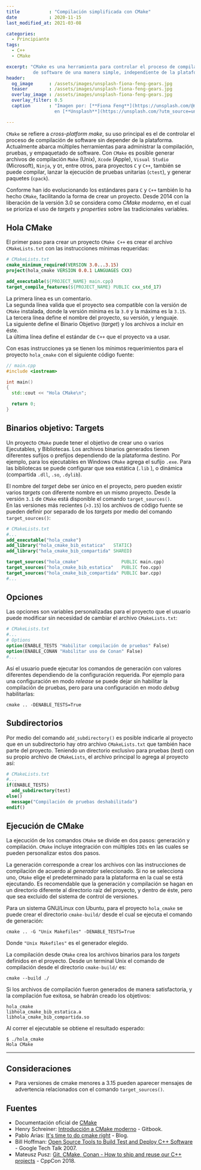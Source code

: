 ```yaml
---
title           : "Compilación simplificada con CMake"
date            : 2020-11-15
last_modified_at: 2021-03-08

categories:
  - Principiante
tags:
  - C++
  - CMake

excerpt: "CMake es una herramienta para controlar el proceso de compilación 
          de software de una manera simple, independiente de la plataforma."
header:
  og_image      : /assets/images/unsplash-fiona-feng-gears.jpg
  teaser        : /assets/images/unsplash-fiona-feng-gears.jpg
  overlay_image : /assets/images/unsplash-fiona-feng-gears.jpg
  overlay_filter: 0.5
  caption       : "Imagen por: [**Fiona Feng**](https://unsplash.com/@moonai?utm_source=unsplash) 
                  en [**Unsplash**](https://unsplash.com/?utm_source=unsplash)"

---
```


`CMake` se refiere a _cross-platform make_, su uso principal es el de controlar el 
proceso de compilación de software sin depender de la plataforma. 
Actualmente abarca múltiples 
herramientas para administrar la compilación, pruebas, y empaquetado de software.
Con `CMake` es posible generar archivos de compilación `Make` (Unix), `Xcode` (Apple), 
`Visual Studio` (Microsoft), `Ninja`, y `Qt`, entre otros, para proyectos `C` y `C++`,
 también se puede compilar, lanzar la ejecución de pruebas unitarias (`ctest`), y 
generar paquetes (`cpack`).

Conforme han ido evolucionando los estándares para `C` y `C++` también lo ha hecho
`CMake`, facilitando la forma de crear un proyecto. Desde 2014 con la liberación de
la versión 3.0 se considera como _CMake moderno_, en el cual se prioriza el uso de 
_targets_ y _properties_ sobre las tradicionales variables.

## Hola CMake

El primer paso para crear un proyecto `CMake C++` es crear el archivo `CMakeLists.txt`
con las instrucciones mínimas requeridas:

```cmake
# CMakeLists.txt
cmake_minimum_required(VERSION 3.0...3.15)
project(hola_cmake VERSION 0.0.1 LANGUAGES CXX)

add_executable(${PROJECT_NAME} main.cpp)
target_compile_features(${PROJECT_NAME} PUBLIC cxx_std_17)
```

La primera línea es un comentario.  
La segunda línea valida que el proyecto sea compatible con la versión de `CMake` 
instalada, donde la versión mínima es la `3.0` y la máxima es la `3.15`.  
La tercera línea define el nombre del proyecto, su versión, y lenguaje.  
La siguiente define el Binario Objetivo (_target_) y los archivos a incluir en éste.  
La última línea define el estándar de `C++` que el proyecto va a usar.  

Con esas instrucciones ya se tienen los mínimos requerimientos para el proyecto
`hola_cmake` con el siguiente código fuente:

```c++
// main.cpp
#include <iostream>

int main()
{
  std::cout << "Hola CMake\n";

  return 0;
}
```

## Binarios objetivo: Targets

Un proyecto `CMake` puede tener el objetivo de crear uno o varios Ejecutables, y Bibliotecas.
Los archivos binarios generados tienen diferentes sufijos o prefijos dependiendo
de la plataforma destino. 
Por ejemplo, para los ejecutables en Windows `CMake` agrega el sufijo `.exe`.
Para las bibliotecas se puede configurar que sea estática (`.lib` ), o dinámica 
(compartida `.dll`, `.so`, `.dylib`).

El nombre del _target_ debe ser único en el proyecto, pero pueden existir varios 
_targets_ con diferente nombre en un mismo proyecto. Desde la versión `3.1` de `CMake`
está disponible el comando `target_sources()`.  
En las versiones más recientes (`>3.15`) los archivos de código fuente se pueden 
definir por separado de los _targets_ por medio del comando `target_sources()`:

```cmake
# CMakeLists.txt
#...
add_executable("hola_cmake")
add_library("hola_cmake_bib_estatica"   STATIC)
add_library("hola_cmake_bib_compartida" SHARED)

target_sources("hola_cmake"                PUBLIC main.cpp)
target_sources("hola_cmake_bib_estatica"   PUBLIC foo.cpp)
target_sources("hola_cmake_bib_compartida" PUBLIC bar.cpp)
#...
```

## Opciones

Las opciones son variables personalizadas para el proyecto que el usuario puede
modificar sin necesidad de cambiar el archivo `CMakeLists.txt`:

```cmake
# CMakeLists.txt
#...
# Options
option(ENABLE_TESTS "Habilitar compilación de pruebas" False)
option(ENABLE_CONAN "Habilitar uso de Conan" False)
#...
```

Así el usuario puede ejecutar los comandos de generación con valores diferentes 
dependiendo de la configuración requerida. Por ejemplo para una configuración en modo _release_
se puede dejar sin habilitar la compilación de pruebas, pero para una configuración
en modo _debug_ habilitarlas:

    cmake .. -DENABLE_TESTS=True


## Subdirectorios

Por medio del comando `add_subdirectory()` es posible indicarle al proyecto que 
en un subdirectorio hay otro archivo `CMakeLists.txt` que también hace parte del 
proyecto.
Teniendo un directorio exclusivo para pruebas (_test_) con su 
propio archivo de `CMakeLists`, el archivo principal lo agrega al proyecto así:

```cmake
# CMakeLists.txt
#...
if(ENABLE_TESTS)
  add_subdirectory(test)
else()
  message("Compilación de pruebas deshabilitada")
endif()
```

## Ejecución de CMake

La ejecución de los comandos `CMake` se divide en dos pasos: generación y compilación.
`CMake` incluye integración con múltiples `IDEs` en las cuales se pueden personalizar 
estos dos pasos.  

La generación corresponde a crear los archivos con las instrucciones de compilación
de acuerdo al _generador_ seleccionado. Si no se selecciona uno, `CMake` elige
el predeterminado para la plataforma en la cual se está ejecutando. 
Es recomendable que la generación y compilación se hagan en un directorio diferente
al directorio raíz del proyecto, y dentro de éste, pero que sea excluido del
sistema de control de versiones.

Para un sistema GNU/Linux con Ubuntu, para el proyecto `hola_cmake` se puede crear el
directorio `cmake-build/`  desde el cual se ejecuta el comando de generación:

    cmake .. -G "Unix Makefiles" -DENABLE_TESTS=True

Donde `"Unix Makefiles"` es el generador elegido.  


La compilación desde `CMake` crea los archivos binarios para los _targets_
definidos en el proyecto. Desde un terminal Unix el comando de compilación
desde el directorio `cmake-build/` es:

    cmake --build ./

Si los archivos de compilación fueron generados de manera satisfactoria, y
la compilación fue exitosa, se habrán creado los objetivos:

    hola_cmake 
    libhola_cmake_bib_estatica.a
    libhola_cmake_bib_compartida.so

Al correr el ejecutable se obtiene el resultado esperado:

    $ ./hola_cmake 
    Hola CMake

---

## Consideraciones
- Para versiones de cmake menores a 3.15 pueden aparecer mensajes de 
  advertencia relacionados con el comando `target_sources()`.

## Fuentes
- Documentación oficial de [CMake](https://cmake.org/cmake/help/latest/index.html)
- Henry Schreiner: [Introducción a CMake moderno](https://cliutils.gitlab.io/modern-cmake/) - Gitbook.
- Pablo Arias: [It's time to do cmake right](https://pabloariasal.github.io/2018/02/19/its-time-to-do-cmake-right/) - Blog.
- Bill Hoffman: [Open Source Tools to Build Test and Deploy C++ Software](https://youtu.be/8Ut9o4OdSC0) - Google Tech Talk 2007.
- Mateusz Pusz: [Git, CMake, Conan - How to ship and reuse our C++ projects](https://youtu.be/S4QSKLXdTtA) - CppCon 2018.

